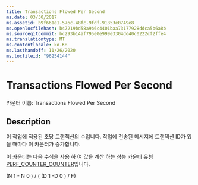 ```yaml
---
title: Transactions Flowed Per Second
ms.date: 03/30/2017
ms.assetid: b9f661e1-576c-48fc-9fdf-91853e0749e8
ms.openlocfilehash: b47219bd58a9b6c4401baa73177928ddca5b6a8b
ms.sourcegitcommit: bc293b14af795e0e999e3304dd40c0222cf2ffe4
ms.translationtype: MT
ms.contentlocale: ko-KR
ms.lasthandoff: 11/26/2020
ms.locfileid: "96254144"
---
```

# <a name="transactions-flowed-per-second"></a>Transactions Flowed Per Second

카운터 이름: Transactions Flowed Per Second  
  
## <a name="description"></a>Description  

 이 작업에 적용된 초당 트랜잭션의 수입니다. 작업에 전송된 메시지에 트랜잭션 ID가 있을 때마다 이 카운터가 증가합니다.  
  
 이 카운터는 다음 수식을 사용 하 여 값을 계산 하는 성능 카운터 유형 [PERF_COUNTER_COUNTER](/previous-versions/windows/it-pro/windows-server-2003/cc740048(v=ws.10))입니다.  
  
 (N 1 - N 0 ) / ( (D 1 -D 0 ) / F)
